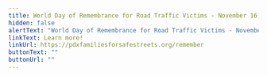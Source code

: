 ```yaml
---
title: World Day of Remembrance for Road Traffic Victims - November 16, 2025
hidden: false
alertText: "World Day of Remembrance for Road Traffic Victims - November 16, 2025. "
linkText: Learn more!
linkUrl: https://pdxfamiliesforsafestreets.org/remember
buttonText: ""
buttonUrl: ""
---
```

